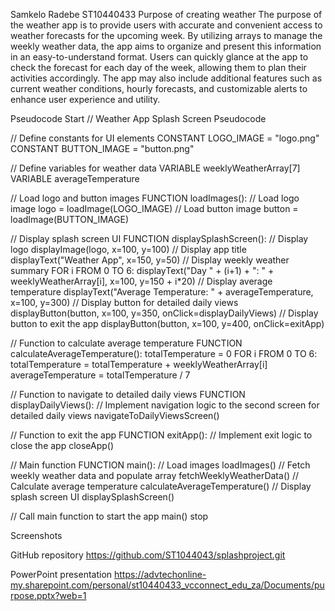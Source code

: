 
Samkelo Radebe ST10440433
Purpose of creating weather
The purpose of the weather app is to provide users with accurate and convenient access to weather forecasts for the upcoming week. By utilizing arrays to manage the weekly weather data, the app aims to organize and present this information in an easy-to-understand format. Users can quickly glance at the app to check the forecast for each day of the week, allowing them to plan their activities accordingly. The app may also include additional features such as current weather conditions, hourly forecasts, and customizable alerts to enhance user experience and utility.

Pseudocode
 Start
// Weather App Splash Screen Pseudocode

// Define constants for UI elements
CONSTANT LOGO_IMAGE = "logo.png"
CONSTANT BUTTON_IMAGE = "button.png"

// Define variables for weather data
VARIABLE weeklyWeatherArray[7]
VARIABLE averageTemperature

// Load logo and button images
FUNCTION loadImages():
    // Load logo image
    logo = loadImage(LOGO_IMAGE)
    // Load button image
    button = loadImage(BUTTON_IMAGE)

// Display splash screen UI
FUNCTION displaySplashScreen():
    // Display logo
    displayImage(logo, x=100, y=100)
    // Display app title
    displayText("Weather App", x=150, y=50)
    // Display weekly weather summary
    FOR i FROM 0 TO 6:
        displayText("Day " + (i+1) + ": " + weeklyWeatherArray[i], x=100, y=150 + i*20)
    // Display average temperature
    displayText("Average Temperature: " + averageTemperature, x=100, y=300)
    // Display button for detailed daily views
    displayButton(button, x=100, y=350, onClick=displayDailyViews)
    // Display button to exit the app
    displayButton(button, x=100, y=400, onClick=exitApp)

// Function to calculate average temperature
FUNCTION calculateAverageTemperature():
    totalTemperature = 0
    FOR i FROM 0 TO 6:
        totalTemperature = totalTemperature + weeklyWeatherArray[i]
    averageTemperature = totalTemperature / 7

// Function to navigate to detailed daily views
FUNCTION displayDailyViews():
    // Implement navigation logic to the second screen for detailed daily views
    navigateToDailyViewsScreen()

// Function to exit the app
FUNCTION exitApp():
    // Implement exit logic to close the app
    closeApp()

// Main function
FUNCTION main():
    // Load images
    loadImages()
    // Fetch weekly weather data and populate array
    fetchWeeklyWeatherData()
    // Calculate average temperature
    calculateAverageTemperature()
    // Display splash screen UI
    displaySplashScreen()

// Call main function to start the app
main()
stop


Screenshots
 


 



 




GitHub repository
https://github.com/ST1044043/splashproject.git

PowerPoint presentation
https://advtechonline-my.sharepoint.com/personal/st10440433_vcconnect_edu_za/Documents/purpose.pptx?web=1
